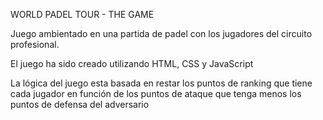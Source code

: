 WORLD PADEL TOUR - THE GAME

Juego ambientado en una partida de padel con los jugadores del circuito profesional.

El juego ha sido creado utilizando HTML, CSS y JavaScript

La lógica del juego esta basada en restar los puntos de ranking que tiene cada jugador en función de los puntos de ataque que tenga menos los puntos de defensa del adversario
